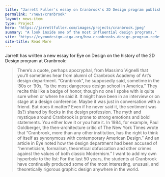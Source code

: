 ```yaml
---
title: "Jarrett Fuller's essay on Cranbrook's 2D Design program published by Eye on Design"
permalink: "/news/cranbrook"
layout: news-item
type: Project
hero: 'https://jarrettfuller.com/images/projects/cranbrook.jpeg'
summary: "A look inside one of the most influential design programs."
site: 'https://eyeondesign.aiga.org/how-cranbrooks-design-program-redefined-how-we-make-and-talk-about-graphic-design/'
site-title: Read More
---
```


Jarrett has written a new essay for Eye on Design on the history of the 2D Design program at Cranbrook:

> There’s a quote, perhaps apocryphal, from Massimo Vignelli that you’ll sometimes hear from alumni of Cranbrook Academy of Art’s design department. “Cranbrook”, he supposedly said, sometime in the ’80s or ’90s, “is the most dangerous design school in America.” They recite this like a badge of honor, though no one I spoke with is quite sure when or where he said it. It might have been in an interview or on stage at a design conference. Maybe it was just in conversation with a friend. But does it matter? Even if he never said it, the sentiment was (is?) shared by flocks in the design profession. The myth and mystique around Cranbrook is prone to strong emotions and bold statements. You either love it or you hate it. In 1984, for example, Paul Goldberger, the then-architecture critic of The New York Times wrote that “Cranbrook, more than any other institution, has the right to think of itself as synonymous with contemporary American Design.” And an article in Eye noted how the design department had been accused of “hermeticism, formalism, theoretical obfuscation and other crimes against the values of both classic Modernism.” I want to add my own hyperbole to the list: For the last 50 years, the students at Cranbrook have continually produced some of the most interesting, unusual, and theoretically rigorous graphic design anywhere in the world.
